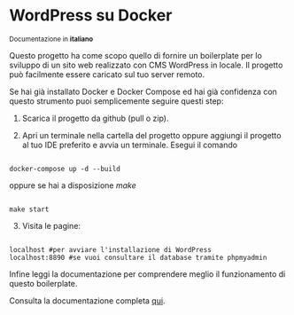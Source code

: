# WordPress su Docker
<small> Documentazione in <strong>italiano</strong></small>


Questo progetto ha come scopo quello di fornire un boilerplate per lo sviluppo di un sito web realizzato con CMS WordPress in locale. Il progetto può facilmente essere caricato sul tuo server remoto. 

Se hai già installato Docker e Docker Compose ed hai già confidenza con questo strumento puoi semplicemente seguire questi step:

1. Scarica il progetto da github (pull o zip). 

2. Apri un terminale nella cartella del progetto oppure aggiungi il progetto al tuo IDE preferito e avvia un terminale. Esegui il comando 

<pre><code>
docker-compose up -d --build
</code></pre>

oppure se hai a disposizione <em>make</em>
<pre><code>
make start
</code></pre>


3. Visita le pagine: 

<pre><code>
localhost #per avviare l'installazione di WordPress
localhost:8890 #se vuoi consultare il database tramite phpmyadmin
</code></pre>

Infine leggi la documentazione per comprendere meglio il funzionamento di questo boilerplate. 

Consulta la documentazione completa <a href="/doc/Introduzione.md">qui</a>. 